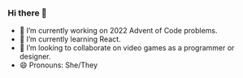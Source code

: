 ### Hi there 👋

- 🔭 I’m currently working on 2022 Advent of Code problems.
- 🌱 I’m currently learning React.
- 👯 I’m looking to collaborate on video games as a programmer or designer.
- 😄 Pronouns: She/They

<!--
**bakenshake/bakenshake** is a ✨ _special_ ✨ repository because its `README.md` (this file) appears on your GitHub profile.

Here are some ideas to get you started:

- 🔭 I’m currently working on ...
- 🌱 I’m currently learning ...
- 👯 I’m looking to collaborate on ...
- 🤔 I’m looking for help with ...
- 💬 Ask me about ...
- 📫 How to reach me: ...
- 😄 Pronouns: ...
- ⚡ Fun fact: ...
-->
